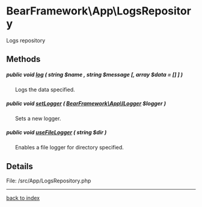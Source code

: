 # BearFramework\App\LogsRepository

Logs repository

## Methods

##### public void [log](bearframework.app.logsrepository.log.method.md) ( string $name , string $message [, array $data = [] ] )

&nbsp;&nbsp;&nbsp;&nbsp;&nbsp;&nbsp;Logs the data specified.

##### public void [setLogger](bearframework.app.logsrepository.setlogger.method.md) ( [BearFramework\App\ILogger](bearframework.app.ilogger.class.md) $logger )

&nbsp;&nbsp;&nbsp;&nbsp;&nbsp;&nbsp;Sets a new logger.

##### public void [useFileLogger](bearframework.app.logsrepository.usefilelogger.method.md) ( string $dir )

&nbsp;&nbsp;&nbsp;&nbsp;&nbsp;&nbsp;Enables a file logger for directory specified.

## Details

File: /src/App/LogsRepository.php

---

[back to index](index.md)

